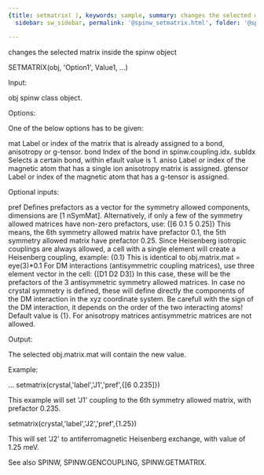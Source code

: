 ```yaml
---
{title: setmatrix( ), keywords: sample, summary: changes the selected matrix inside the spinw object,
  sidebar: sw_sidebar, permalink: '@spinw_setmatrix.html', folder: '@spinw', mathjax: 'true'}

---
```

  changes the selected matrix inside the spinw object
 
  SETMATRIX(obj, 'Option1', Value1, ...)
 
  Input:
 
  obj           spinw class object.
 
  Options:
 
  One of the below options has to be given:
 
  mat           Label or index of the matrix that is already assigned to
                a bond, anisotropy or g-tensor.
  bond          Index of the bond in spinw.coupling.idx.
  subIdx        Selects a certain bond, within efault value is 1.
  aniso         Label or index of the magnetic atom that has a single ion
                anisotropy matrix is assigned.
  gtensor       Label or index of the magnetic atom that has a g-tensor is 
                assigned.
 
  Optional inputs:
 
  pref      Defines prefactors as a vector for the symmetry allowed
            components, dimensions are [1 nSymMat]. Alternatively, if only
            a few of the symmetry allowed matrices have non-zero
            prefactors, use:
                {[6 0.1 5 0.25]}
            This means, the 6th symmetry allowed matrix have prefactor 0.1,
            the 5th symmetry allowed matrix have prefactor 0.25. Since
            Heisenberg isotropic couplings are always allowed, a cell with
            a single element will create a Heisenberg coupling, example:
                {0.1}
            This is identical to obj.matrix.mat = eye(3)*0.1
            For DM interactions (antisymmetric coupling matrices), use
            three element vector in the cell:
                {[D1 D2 D3]}
            In this case, these will be the prefactors of the 3
            antisymmetric symmetry allowed matrices. In case no crystal
            symmetry is defined, these will define directly the components
            of the  DM interaction in the xyz coordinate system. Be
            carefull with the sign of the DM interaction, it depends on the
            order of the two interacting atoms! Default value is {1}.
            For anisotropy matrices antisymmetric matrices are not allowed.
 
  Output:
 
  The selected obj.matrix.mat will contain the new value.
 
  Example:
 
  ...
  setmatrix(crystal,'label','J1','pref',{[6 0.235]})
 
  This example will set 'J1' coupling to the 6th symmetry allowed matrix,
  with prefactor 0.235.
 
  setmatrix(crystal,'label','J2','pref',{1.25})
 
  This will set 'J2' to antiferromagnetic Heisenberg exchange, with value
  of 1.25 meV.
 
  See also SPINW, SPINW.GENCOUPLING, SPINW.GETMATRIX.
 
